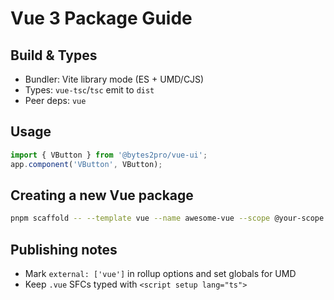 # Vue 3 Package Guide

## Build & Types

- Bundler: Vite library mode (ES + UMD/CJS)
- Types: `vue-tsc`/`tsc` emit to `dist`
- Peer deps: `vue`

## Usage

```ts
import { VButton } from '@bytes2pro/vue-ui';
app.component('VButton', VButton);
```

## Creating a new Vue package

```bash
pnpm scaffold -- --template vue --name awesome-vue --scope @your-scope
```

## Publishing notes

- Mark `external: ['vue']` in rollup options and set globals for UMD
- Keep `.vue` SFCs typed with `<script setup lang="ts">`
